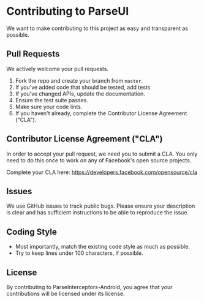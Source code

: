 # Contributing to ParseUI
We want to make contributing to this project as easy and transparent as possible.

## Pull Requests
We actively welcome your pull requests.

1. Fork the repo and create your branch from `master`.
2. If you've added code that should be tested, add tests
3. If you've changed APIs, update the documentation.
4. Ensure the test suite passes.
5. Make sure your code lints.
6. If you haven't already, complete the Contributor License Agreement ("CLA").

## Contributor License Agreement ("CLA")
In order to accept your pull request, we need you to submit a CLA. You only need to do this once to work on any of Facebook's open source projects.

Complete your CLA here: <https://developers.facebook.com/opensource/cla>

## Issues
We use GitHub issues to track public bugs. Please ensure your description is clear and has sufficient instructions to be able to reproduce the issue.

## Coding Style
* Most importantly, match the existing code style as much as possible.
* Try to keep lines under 100 characters, if possible.

## License
By contributing to ParseInterceptors-Android, you agree that your contributions will be licensed under its license.
